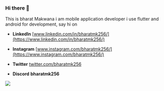 ### Hi there 👋

<!--
**bharatmk256/bharatmk256** is a ✨ _special_ ✨ repository because its `README.md` (this file) appears on your GitHub profile.

Here are some ideas to get you started:

- 🔭 I’m currently working on ...
- 🌱 I’m currently learning ...
- 👯 I’m looking to collaborate on ...
- 🤔 I’m looking for help with ...
- 💬 Ask me about ...
- 📫 How to reach me: ...
- 😄 Pronouns: ...
- ⚡ Fun fact: ...
-->
This is bharat Makwana i am mobile application developer i use flutter and android for development, say hi on
- **LinkedIn**    [www.linkedin.com/in/bharatmk256/](https://www.linkedin.com/in/bharatmk256/)
- **Instagram**   [www.instagram.com/bharatmk256/](https://www.instagram.com/bharatmk256/)
  
- **Twitter**     [twitter.com/bharatmk256](https://twitter.com/bharatmk256)
- **Discord**     **bharatmk256**
  
![](https://komarev.com/ghpvc/?username=bharatmk256)
